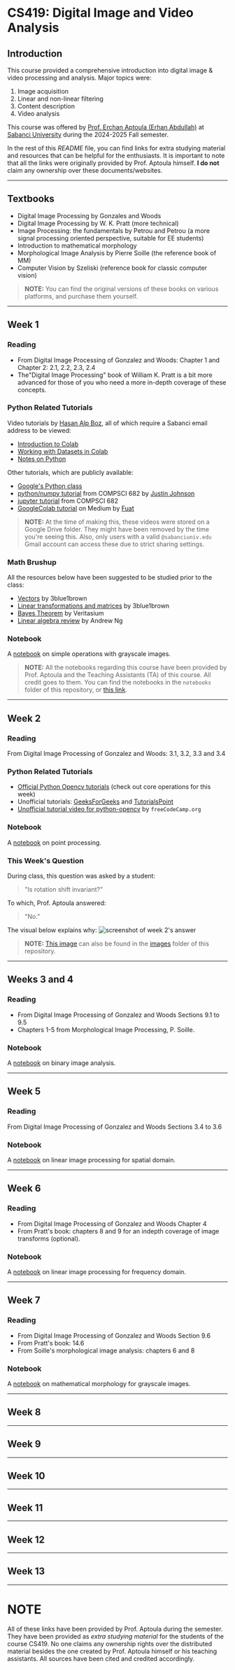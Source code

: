 # CS419: Digital Image and Video Analysis
## Introduction 
This course provided a comprehensive introduction into digital image & video processing and analysis. Major topics were:
1. Image acquisition
2. Linear and non-linear filtering
3. Content description
4. Video analysis

This course was offered by [Prof. Erchan Aptoula (Erhan Abdullah)](https://sites.google.com/view/erchan-aptoula/) at [Sabanci University](https://sabanciuniv.edu/en) during the 2024-2025 Fall semester.

In the rest of this _README_ file, you can find links for extra studying material and resources that can be helpful for the enthusiasts. It is important to note that all the links were originally provided by Prof. Aptoula himself. **I do not** claim any ownership over these documents/websites. 

---

## Textbooks
- Digital Image Processing by Gonzales and Woods
- Digital Image Processing by W. K. Pratt (more technical)
- Image Processing: the fundamentals by Petrou and Petrou (a more signal processing oriented perspective, suitable for EE students)
- Introduction to mathematical morphology
- Morphological Image Analysis by Pierre Soille (the reference book of MM)
- Computer Vision by Szeliski (reference book for classic computer vision)

> **NOTE:** You can find the original versions of these books on various platforms, and purchase them yourself.

---

## Week 1
### Reading
- From Digital Image Processing of Gonzalez and Woods: Chapter 1 and Chapter 2: 2.1, 2.2, 2.3, 2.4
- The"Digital Image Processing" book of William K. Pratt is a bit more advanced for those of you who need a more in-depth coverage of these concepts.

### Python Related Tutorials
Video tutorials by [Hasan Alp Boz](https://tr.linkedin.com/in/hasan-aboz), all of which require a Sabanci email address to be viewed:
- [Introduction to Colab](https://drive.google.com/file/d/19g2NuDq9sOLzTm730XyG3EIIqu1GoFOD/view)
- [Working with Datasets in Colab](https://drive.google.com/file/d/1wVl8cnJ-floTDg0z6mFxIPPEb5T4uFEZ/view)
- [Notes on Python](https://drive.google.com/file/d/1YayrDTOMmzpV7MmK076xqUeIHT8TNZSw/view) 

Other tutorials, which are publicly available:
- [Google's Python class](https://developers.google.com/edu/python/)
- [python/numpy tutorial](https://compsci682.github.io/notes/python-numpy-tutorial/) from COMPSCI 682 by [Justin Johnson](https://cs.stanford.edu/people/jcjohns/)
- [jupyter tutorial](https://compsci682.github.io/notes/jupyter-tutorial/) from COMPSCI 682
- [GoogleColab tutorial](https://medium.com/deep-learning-turkey/google-colab-free-gpu-tutorial-e113627b9f5d) on Medium by [Fuat](https://medium.com/@fuatbeser)

> **NOTE:** At the time of making this, these videos were stored on a Google Drive folder. They might have been removed by the time you're seeing this. Also, only users with a valid `@sabanciuniv.edu` Gmail account can access these due to strict sharing settings. 

### Math Brushup
All the resources below have been suggested to be studied prior to the class:
- [Vectors](https://www.youtube.com/watch?v=fNk_zzaMoSs&list=PLZHQObOWTQDPD3MizzM2xVFitgF8hE_ab) by 3blue1brown
- [Linear transformations and matrices](https://www.youtube.com/watch?v=kYB8IZa5AuE&list=PLZHQObOWTQDPD3MizzM2xVFitgF8hE_ab&index=3) by 3blue1brown
- [Bayes Theorem](https://www.youtube.com/watch?v=R13BD8qKeTg) by Veritasium  
- [Linear algebra review](https://www.youtube.com/watch?v=EpNr7ODVW-A&list=PLb0Gp98iu3OyGIWG2gk7VE0DJ4cDNWb6E) by Andrew Ng

### Notebook
A [notebook](https://github.com/KouroshKSH/CS419-Resources/blob/master/notebooks/1_simple_grayscale_image_processing_operations.ipynb) on simple operations with grayscale images.

> **NOTE:** All the notebooks regarding this course have been provided by Prof. Aptoula and the Teaching Assistants (TA) of this course. All credit goes to them. You can find the notebooks in the `notebooks` folder of this repository, or [this link](https://github.com/KouroshKSH/CS419-Resources/tree/master/notebooks).

---

## Week 2
### Reading
From Digital Image Processing of Gonzalez and Woods: 3.1, 3.2, 3.3 and 3.4

### Python Related Tutorials
- [Official Python Opencv tutorials](https://docs.opencv.org/4.x/d6/d00/tutorial_py_root.html) (check out core operations for this week)
- Unofficial tutorials: [GeeksForGeeks](https://www.geeksforgeeks.org/opencv-python-tutorial/) and [TutorialsPoint](https://www.tutorialspoint.com/opencv_python/index.htm)
- [Unofficial tutorial video for python-opencv](https://www.youtube.com/watch?v=oXlwWbU8l2o&ab_channel=freeCodeCamp.org&themeRefresh=1) by `freeCodeCamp.org`

### Notebook
A [notebook](https://github.com/KouroshKSH/CS419-Resources/blob/master/notebooks/2_point_processing.ipynb) on point processing.

### This Week's Question
During class, this question was asked by a student:
> "Is rotation shift invariant?"

To which, Prof. Aptoula answered:
> "No."

The visual below explains why:
![screenshot of week 2's answer](https://github.com/KouroshKSH/CS419-Resources/blob/master/images/Screenshot%20-%20week%202%20-%20rotation%20shift%20invariant.png)

> **NOTE:** [This image](https://github.com/KouroshKSH/CS419-Resources/blob/master/images/Screenshot%20-%20week%202%20-%20rotation%20shift%20invariant.png) can also be found in the [images](https://github.com/KouroshKSH/CS419-Resources/tree/master/images) folder of this repository. 

---

## Weeks 3 and 4
### Reading
- From Digital Image Processing of Gonzalez and Woods Sections 9.1 to 9.5
- Chapters 1-5 from Morphological Image Processing, P. Soille.

### Notebook
A [notebook](https://github.com/KouroshKSH/CS419-Resources/blob/master/notebooks/3_binary_image_analysis.ipynb) on binary image analysis.

---

## Week 5
### Reading
From Digital Image Processing of Gonzalez and Woods Sections 3.4 to 3.6

### Notebook
A [notebook](https://github.com/KouroshKSH/CS419-Resources/blob/master/notebooks/4_spatial_domain_linear_filtering.ipynb) on linear image processing for spatial domain.

---

## Week 6
### Reading
- From Digital Image Processing of Gonzalez and Woods Chapter 4
- From Pratt's book: chapters 8 and 9 for an indepth coverage of image transforms (optional).

### Notebook
A [notebook](https://github.com/KouroshKSH/CS419-Resources/blob/master/notebooks/5_frequency_domain_linear_filtering.ipynb) on linear image processing for frequency domain.

---

## Week 7
### Reading
- From Digital Image Processing of Gonzalez and Woods Section 9.6
- From Pratt's book: 14.6
- From Soille's morphological image analysis: chapters 6 and 8

### Notebook
A [notebook](https://github.com/KouroshKSH/CS419-Resources/blob/master/notebooks/6_graysacale_morphology.ipynb) on mathematical morphology for grayscale images.

---

## Week 8

---

## Week 9

---

## Week 10

---

## Week 11

---

## Week 12

---

## Week 13

---

# NOTE
All of these links have been provided by Prof. Aptoula during the semester. They have been provided as _extra studying material_ for the students of the course CS419. No one claims any ownership rights over the distributed material besides the one created by Prof. Aptoula himself or his teaching assistants. All sources have been cited and credited accordingly. 
